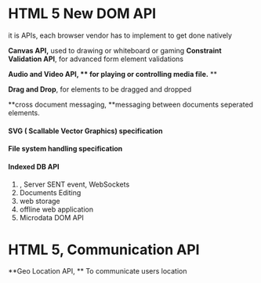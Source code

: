 # HTML 5 New DOM API

it is APIs,  each browser vendor has to implement to get done natively

**Canvas API,** used to drawing or whiteboard or gaming
**Constraint Validation API**, for advanced form element validations

**Audio and Video API, ** for playing or controlling media file.** **

**Drag and Drop**, for elements to be dragged and dropped

**cross document messaging, **messaging between documents seperated elements.

#### SVG \( Scallable Vector Graphics\) specification

#### File system handling specification

#### Indexed DB API

#### 

1. , Server SENT event, WebSockets
2. Documents Editing
3. web storage
4. offline web application
5. Microdata DOM API

# HTML 5, Communication API

**Geo Location API, ** To communicate users location

